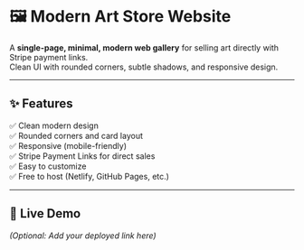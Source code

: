 # 🖼️ Modern Art Store Website

A **single-page, minimal, modern web gallery** for selling art directly with Stripe payment links.  
Clean UI with rounded corners, subtle shadows, and responsive design.

---

## ✨ Features

✅ Clean modern design  
✅ Rounded corners and card layout  
✅ Responsive (mobile-friendly)  
✅ Stripe Payment Links for direct sales  
✅ Easy to customize  
✅ Free to host (Netlify, GitHub Pages, etc.)

---

## 📸 Live Demo

*(Optional: Add your deployed link here)*
